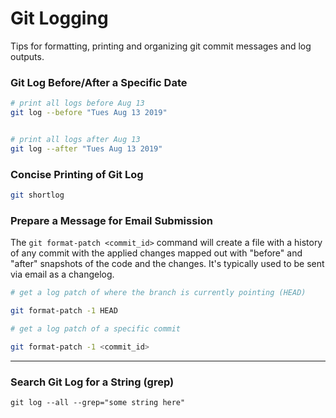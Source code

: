 # Git Logging
Tips for formatting, printing and organizing git commit messages and log outputs.


### Git Log Before/After a Specific Date
```bash
# print all logs before Aug 13
git log --before "Tues Aug 13 2019"


# print all logs after Aug 13
git log --after "Tues Aug 13 2019"
```

### Concise Printing of Git Log
```bash
git shortlog
```

### Prepare a Message for Email Submission
The ```git format-patch <commit_id>``` command will create a file with a history of any commit with the applied changes mapped out with "before" and "after" snapshots of the code and the changes. It's typically used to be sent via email as a changelog.
```bash
# get a log patch of where the branch is currently pointing (HEAD)

git format-patch -1 HEAD

# get a log patch of a specific commit

git format-patch -1 <commit_id>

```

--------

### Search Git Log for a String (grep)
```
git log --all --grep="some string here"
```
